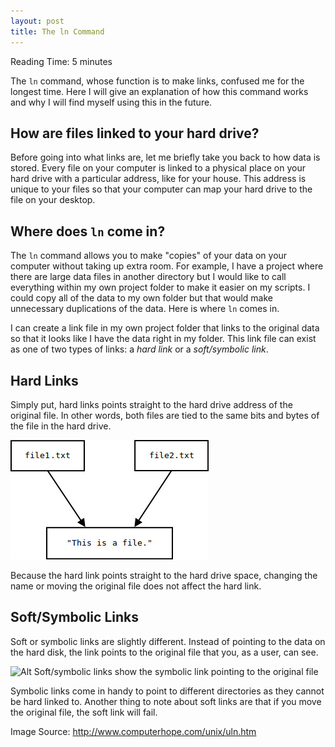 ```yaml
---
layout: post
title: The ln Command
---
```


<span class="octicon octicon-clock"></span> Reading Time: 5 minutes

The `ln` command, whose function is to make links, confused me for the longest
time. Here I will give an explanation of how this command works and why I will
find myself using this in the future.

## How are files linked to your hard drive?

Before going into what links are, let me briefly take you back to how data is
stored. Every file on your computer is linked to a physical place on your
hard drive with a particular address, like for your house. This address is
unique to your files so that your computer can map your hard drive to the file
on your desktop. 

## Where does `ln` come in?

The `ln` command allows you to make "copies" of your data on your computer
without taking up extra room. For example, I have a project where there are
large data files in another directory but I would like to call everything within
my own project folder to make it easier on my scripts. I could copy all of the
data to my own folder but that would make unnecessary duplications of the data.
Here is where `ln` comes in.

I can create a link file in my own project folder that links to the original
data so that it looks like I have the data right in my folder. This link file
can exist as one of two types of links: a *hard link* or a *soft/symbolic link*.

## Hard Links

Simply put, hard links points straight to the hard drive address of the original
file. In other words, both files are tied to the same bits and bytes of the file
in the hard drive.

![Alt Hard link shows two files pointing to the same address][hard link]

Because the hard link points straight to the hard drive space, changing the name
or moving the original file does not affect the hard link.

## Soft/Symbolic Links

Soft or symbolic links are slightly different. Instead of pointing to the data
on the hard disk, the link points to the original file that you, as a user, can
see.

![Alt Soft/symbolic links show the symbolic link pointing to the original
file][sym link]

Symbolic links come in handy to point to different directories as they cannot be
hard linked to. Another thing to note about soft links are that if you move the
original file, the soft link will fail.

Image Source: <http://www.computerhope.com/unix/uln.htm>

[hard link]: /assets/hard-link.jpg
[sym link]: /assets/symlink.jpg
